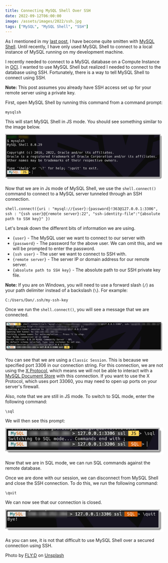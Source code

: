 ```yaml
---
title: Connecting MySQL Shell Over SSH
date: 2022-09-12T06:00:00
image: /assets/images/2022/ssh.jpg
tags: ["MySQL", "MySQL Shell", "SSH"]
---
```

As I mentioned in my [last post](/posts/2022/september/mysql-shell-alias/), I have become quite smitten with [MySQL Shell](https://dev.mysql.com/doc/mysql-shell/8.0/en/). Until recently, I have only used MySQL Shell to connect to a local instance of MySQL running on my development machine.

I recently needed to connect to a MySQL database on a Compute Instance in [OCI](https://www.oracle.com/cloud/). I wanted to use MySQL Shell but realized I needed to connect to the database using SSH. Fortunately, there is a way to tell MySQL Shell to connect using SSH.

**Note:** This post assumes you already have SSH access set up for your remote server using a private key.

First, open MySQL Shell by running this command from a command prompt:

```shell
mysqlsh
```

This will start MySQL Shell in JS mode. You should see something similar to the image below.

![MySQL Shell JS Mode](/assets/images/2022/mysql-shell-ssh/img1.png "MySQL Shell JS Mode")

Now that we are in Js mode of MySQL Shell, we use the `shell.connect()` command to connect to a MySQL server tunneled through an SSH connection.

```shell
shell.connect({uri : "mysql://{user}:{password}!363@127.0.0.1:3306", ssh : "{ssh user}@{remote server}:22", "ssh-identity-file":"{absolute path to SSH key}" })
```

Let's break down the different bits of information we are using.

* `{user}` - The MySQL user we want to connect to our server with
* `{password}` - The password for the above user. We can omit this, and we will be prompted to enter the password.
* `{ssh user}` - The user we want to connect to SSH with.
* `{remote server}` - The server IP or domain address for our remote server.
* `{absolute path to SSH key}` - The absolute path to our SSH private key file.

**Note:** If you are on Windows, you will need to use a forward slash (`/`) as your path delimiter instead of a backslash (`\`). For example:

```shell
C:/Users/Dan/.ssh/my-ssh-key
```

Once we run the `shell.connect()`, you will see a message that we are connected.

![MySQL Shell SSH Connected](/assets/images/2022/mysql-shell-ssh/img2.png "MySQL Shell SSH Connected")

You can see that we are using a `Classic Session`.
This is because we specified port 3306 in our connection string.
For this connection, we are not using the [X Protocol](https://dev.mysql.com/doc/internals/en/x-protocol.html), which means we will not be able to interact with a [MySQL Document Store](https://www.mysql.com/products/enterprise/document_store.html) with this connection.
If you want to use the X Protocol, which uses port 33060, you may need to open up ports on your server's firewall.

Also, note that we are still in JS mode.
To switch to SQL mode, enter the following command:

```shell
\sql
```

We will then see this prompt:

![MySQL SheSQL Mode](/assets/images/2022/mysql-shell-ssh/img3.png "MySQL ShellSQL Mode")

Now that we are in SQL mode, we can run SQL commands against the remote database.

Once we are done with our session, we can disconnect from MySQL Shell and close the SSH connection. To do this, we run the following command:

```shell
\quit
```

We can now see that our connection is closed.

![MySQL Shell Connection Closed](/assets/images/2022/mysql-shell-ssh/img4.png "MySQL Shell Connection Closed")

As you can see, it is not that difficult to use MySQL Shell over a secured connection using SSH.

Photo by [FLY:D](https://unsplash.com/@flyd2069?utm_source=unsplash&utm_medium=referral&utm_content=creditCopyText) on [Unsplash](https://unsplash.com/s/photos/internet-security?utm_source=unsplash&utm_medium=referral&utm_content=creditCopyText)
